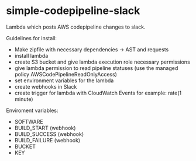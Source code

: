 # simple-codepipeline-slack
Lambda which posts AWS codepipeline changes to slack.

Guidelines for install:
* Make zipfile with necessary dependencies -> AST and requests
* install lambda
* create S3 bucket and give lambda execution role necessary permissions
* give lambda permission to read pipeline statuses (use the managed policy AWSCodePipelineReadOnlyAccess)
* set environment variables for the lambda
* create webhooks in Slack
* create trigger for lambda with CloudWatch Events for example: rate(1 minute)

Enviroment variables:
* SOFTWARE
* BUILD_START (webhook)
* BUILD_SUCCESS (webhook)
* BUILD_FAILURE (webhook)
* BUCKET
* KEY
